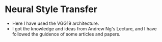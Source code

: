 # Neural Style Transfer

- Here I have used the VGG19 architecture. 
- I got the knowledge and ideas from Andrew Ng's Lecture, and I have followed the guidence of some articles and papers.
 
